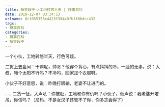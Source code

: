 ```yaml
---
title: 搞笑段子->工地转悠半天 | 糗事百科
date: 2019-12-07 03:34:53
urlname: 0c1065353c4423f39440fb1f0bdcc432
tags: 
- 糗事百科
categories:
- 糗事百科
- 搞笑段子
---
```

一个小伙，工地转悠半天，行色可疑。

二货上去盘问：干嘛呢，帅哥？他穿个背心，有点抖抖的冷，一脸的无辜，说：大叔，嗮个太阳不行吗？不冷吗，回家加个衣服呀。

小伙子不好意思，说：昨晚打牌输，老婆不让进门的。

……二货一怔，大声吼：你被赶，工地和你有仇吗？小伙子，低声说：我老婆开塔吊，你信吗？（尼玛，不是女汉子还管不了你，你多冻会得了）


